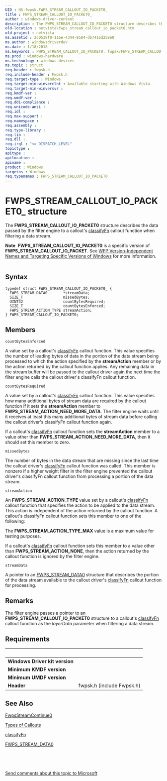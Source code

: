 ```yaml
---
UID : NS:fwpsk.FWPS_STREAM_CALLOUT_IO_PACKET0_
title : FWPS_STREAM_CALLOUT_IO_PACKET0_
author : windows-driver-content
description : The FWPS_STREAM_CALLOUT_IO_PACKET0 structure describes the data passed by the filter engine to a callout's classifyFn callout function when filtering a data stream.Note  FWPS_STREAM_CALLOUT_IO_PACKET0 is a specific version of FWPS_STREAM_CALLOUT_IO_PACKET. See WFP Version-Independent Names and Targeting Specific Versions of Windows for more information.
old-location : netvista\fwps_stream_callout_io_packet0.htm
old-project : netvista
ms.assetid : 2c0539f0-116e-4344-9584-db7416d258e0
ms.author : windowsdriverdev
ms.date : 1/18/2018
ms.keywords : FWPS_STREAM_CALLOUT_IO_PACKET0, fwpsk/FWPS_STREAM_CALLOUT_IO_PACKET0, FWPS_STREAM_CALLOUT_IO_PACKET0_, netvista.fwps_stream_callout_io_packet0, wfp_ref_3_struct_3_fwps_P-Z_a5b8078a-e940-451c-ba7d-e7b4d3cf16bd.xml, FWPS_STREAM_CALLOUT_IO_PACKET0 structure [Network Drivers Starting with Windows Vista]
ms.prod : windows-hardware
ms.technology : windows-devices
ms.topic : struct
req.header : fwpsk.h
req.include-header : Fwpsk.h
req.target-type : Windows
req.target-min-winverclnt : Available starting with Windows Vista.
req.target-min-winversvr : 
req.kmdf-ver : 
req.umdf-ver : 
req.ddi-compliance : 
req.unicode-ansi : 
req.idl : 
req.max-support : 
req.namespace : 
req.assembly : 
req.type-library : 
req.lib : 
req.dll : 
req.irql : "<= DISPATCH_LEVEL"
topictype : 
apitype : 
apilocation : 
apiname : 
product : Windows
targetos : Windows
req.typenames : FWPS_STREAM_CALLOUT_IO_PACKET0
---
```


# FWPS_STREAM_CALLOUT_IO_PACKET0_ structure
The <b>FWPS_STREAM_CALLOUT_IO_PACKET0</b> structure describes the data passed by the filter engine to a
  callout's 
  <a href="https://msdn.microsoft.com/library/windows/hardware/ff544887">classifyFn</a> callout function when filtering a
  data stream.
<div class="alert"><b>Note</b>  <b>FWPS_STREAM_CALLOUT_IO_PACKET0</b> is a specific version of <b>FWPS_STREAM_CALLOUT_IO_PACKET</b>. See <a href="https://msdn.microsoft.com/FBDF53E5-F7DE-4DEB-AC18-6D2BB59FE670">WFP Version-Independent Names and Targeting Specific Versions of Windows</a> for more information.</div><div> </div>

## Syntax
````
typedef struct FWPS_STREAM_CALLOUT_IO_PACKET0_ {
  FWPS_STREAM_DATA0       *streamData;
  SIZE_T                  missedBytes;
  UINT32                  countBytesRequired;
  SIZE_T                  countBytesEnforced;
  FWPS_STREAM_ACTION_TYPE streamAction;
} FWPS_STREAM_CALLOUT_IO_PACKET0;
````

## Members


`countBytesEnforced`

A value set by a callout's 
     <a href="https://msdn.microsoft.com/library/windows/hardware/ff544887">classifyFn</a> callout function. This value
     specifies the number of leading bytes of data in the portion of the data stream being processed to which
     the action specified by the 
     <b>streamAction</b> member or by the action returned by the callout function applies. Any remaining data
     in the stream buffer will be passed to the callout driver again the next time the filter engine calls
     the callout driver's 
     classifyFn callout function.

`countBytesRequired`

A value set by a callout's 
     <a href="https://msdn.microsoft.com/library/windows/hardware/ff544887">classifyFn</a> callout function. This value
     specifies how many additional bytes of stream data are required by the callout function if it sets the 
     <b>streamAction</b> member to <b>FWPS_STREAM_ACTION_NEED_MORE_DATA</b>. The filter engine waits until it
     receives at least this many additional bytes of stream data before calling the callout driver's 
     classifyFn callout function again.
     

If a callout's 
     <a href="https://msdn.microsoft.com/library/windows/hardware/ff544887">classifyFn</a> callout function sets the 
     <b>streamAction</b> member to a value other than <b>FWPS_STREAM_ACTION_NEED_MORE_DATA</b>, then it should set
     this member to zero.

`missedBytes`

The number of bytes in the data stream that are missing since the last time the callout driver's 
     <a href="https://msdn.microsoft.com/library/windows/hardware/ff544887">classifyFn</a> callout function was called. This
     member is nonzero if a higher weight filter in the filter engine prevented the callout driver's 
     classifyFn callout function from processing a
     portion of the data stream.

`streamAction`

An <b>FWPS_STREAM_ACTION_TYPE</b> value set by a callout's 
     <a href="https://msdn.microsoft.com/library/windows/hardware/ff544887">classifyFn</a> callout function that specifies
     the action to be applied to the data stream. This action is independent of the action returned by the
     callout function. A callout's 
     classifyFn callout function sets this member
     to one of the following:
     



The <b>FWPS_STREAM_ACTION_TYPE_MAX</b> value is a maximum value for testing purposes.

If a callout's 
     <a href="https://msdn.microsoft.com/library/windows/hardware/ff544887">classifyFn</a> callout function sets this member
     to a value other than <b>FWPS_STREAM_ACTION_NONE</b>, then the action returned by the callout function is
     ignored by the filter engine.

`streamData`

A pointer to an 
     <a href="..\fwpsk\ns-fwpsk-fwps_stream_data0_.md">FWPS_STREAM_DATA0</a> structure that
     describes the portion of the data stream available to the callout driver's 
     <a href="https://msdn.microsoft.com/library/windows/hardware/ff544887">classifyFn</a> callout function for processing.

## Remarks
The filter engine passes a pointer to an <b>FWPS_STREAM_CALLOUT_IO_PACKET0</b> structure to a callout's 
    <a href="..\fwpsk\nc-fwpsk-fwps_callout_classify_fn0.md">classifyFn</a> callout function as the 
    <i>layerData</i> parameter when filtering a data stream.

## Requirements
| &nbsp; | &nbsp; |
| ---- |:---- |
| **Windows Driver kit version** |  |
| **Minimum KMDF version** |  |
| **Minimum UMDF version** |  |
| **Header** | fwpsk.h (include Fwpsk.h) |

## See Also

<a href="..\fwpsk\nf-fwpsk-fwpsstreamcontinue0.md">FwpsStreamContinue0</a>

<a href="https://msdn.microsoft.com/d9539403-7657-4e95-8791-309673d1207d">Types of Callouts</a>

<a href="https://msdn.microsoft.com/library/windows/hardware/ff544887">classifyFn</a>

<a href="..\fwpsk\ns-fwpsk-fwps_stream_data0_.md">FWPS_STREAM_DATA0</a>

 

 

<a href="mailto:wsddocfb@microsoft.com?subject=Documentation%20feedback [netvista\netvista]:%20FWPS_STREAM_CALLOUT_IO_PACKET0 structure%20 RELEASE:%20(1/18/2018)&amp;body=%0A%0APRIVACY STATEMENT%0A%0AWe use your feedback to improve the documentation. We don't use your email address for any other purpose, and we'll remove your email address from our system after the issue that you're reporting is fixed. While we're working to fix this issue, we might send you an email message to ask for more info. Later, we might also send you an email message to let you know that we've addressed your feedback.%0A%0AFor more info about Microsoft's privacy policy, see http://privacy.microsoft.com/en-us/default.aspx." title="Send comments about this topic to Microsoft">Send comments about this topic to Microsoft</a>